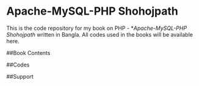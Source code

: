 Apache-MySQL-PHP Shohojpath
==========================

This is the code repository for my book on PHP - **Apache-MySQL-PHP Shohojpath* written in Bangla. All codes used in the books will be available here.

##Book Contents



##Codes



##Support


